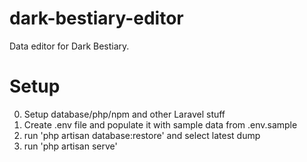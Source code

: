 # dark-bestiary-editor
Data editor for Dark Bestiary.

# Setup
0. Setup database/php/npm and other Laravel stuff
1. Create .env file and populate it with sample data from .env.sample
2. run 'php artisan database:restore' and select latest dump
3. run 'php artisan serve'
